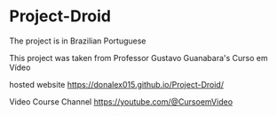 # Project-Droid

The project is in Brazilian Portuguese

This project was taken from Professor Gustavo Guanabara's 
Curso em Vídeo 

hosted website 
https://donalex015.github.io/Project-Droid/

Video Course Channel
https://youtube.com/@CursoemVideo
